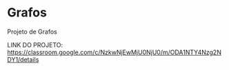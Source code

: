 # Grafos
Projeto de Grafos

LINK DO PROJETO: https://classroom.google.com/c/NzkwNjEwMjU0NjU0/m/ODA1NTY4Nzg2NDY1/details
